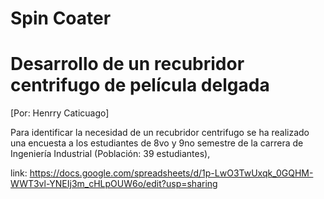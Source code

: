 # Spin Coater
# Desarrollo de un recubridor centrifugo de película delgada

[Por: Henrry Caticuago]

Para identificar la necesidad de un recubridor centrifugo se ha realizado una encuesta
a los estudiantes de 8vo y 9no semestre de la carrera de Ingeniería Industrial (Población: 39 estudiantes), 

link: https://docs.google.com/spreadsheets/d/1p-LwO3TwUxqk_0GQHM-WWT3vl-YNEIj3m_cHLpOUW6o/edit?usp=sharing
